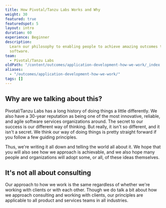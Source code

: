 ```yaml
---
title: How Pivotal/Tanzu Labs Works and Why
weight: 30
featured: true
featuredspot: 5
layout: intro
duration: 60
experience: Beginner
description:
  Learn our philosophy to enabling people to achieve amazing outcomes through
  software.
team:
  - Pivotal/Tanzu Labs
oldPath: "/content/outcomes/application-development-how-we-work/_index.md"
aliases:
  - "/outcomes/application-development-how-we-work/"
tags: []
---
```


## Why are we talking about this?

Pivotal/Tanzu Labs has a long history of doing things a little differently. We also have a 30-year reputation as being one of the most innovative, reliable, and agile software services organizations around. The secret to our success is our different way of thinking. But really, it isn't so different, and it isn't a secret. We think our way of doing things is pretty straight forward if you follow a few guiding principles.

Thus, we're writing it all down and telling the world all about it. We hope that you will also see how we approach is achievable, and we also hope many people and organizations will adopt some, or all, of these ideas themselves.

## It's not all about consulting

Our approach to how we work is the same regardless of whether we're working with clients or with each other. Though we do talk a bit about how we approach consulting and working with clients, our principles are applicable to all product and services teams in all industries.
